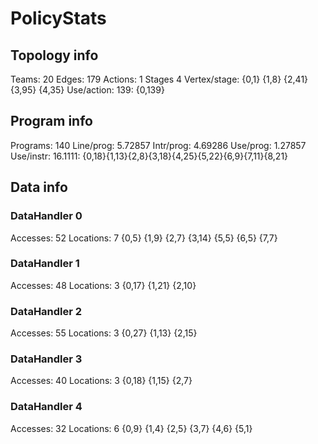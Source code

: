 # PolicyStats
## Topology info
Teams:		20
Edges:		179
Actions:	1
Stages		4
Vertex/stage:	{0,1} {1,8} {2,41} {3,95} {4,35} 
Use/action:	139: {0,139} 

## Program info
Programs:	140
Line/prog:	5.72857
Intr/prog:	4.69286
Use/prog:	1.27857
Use/instr:	16.1111: {0,18}{1,13}{2,8}{3,18}{4,25}{5,22}{6,9}{7,11}{8,21}

## Data info

### DataHandler 0
Accesses:	52
Locations:	7
{0,5} {1,9} {2,7} {3,14} {5,5} {6,5} {7,7} 

### DataHandler 1
Accesses:	48
Locations:	3
{0,17} {1,21} {2,10} 

### DataHandler 2
Accesses:	55
Locations:	3
{0,27} {1,13} {2,15} 

### DataHandler 3
Accesses:	40
Locations:	3
{0,18} {1,15} {2,7} 

### DataHandler 4
Accesses:	32
Locations:	6
{0,9} {1,4} {2,5} {3,7} {4,6} {5,1} 
